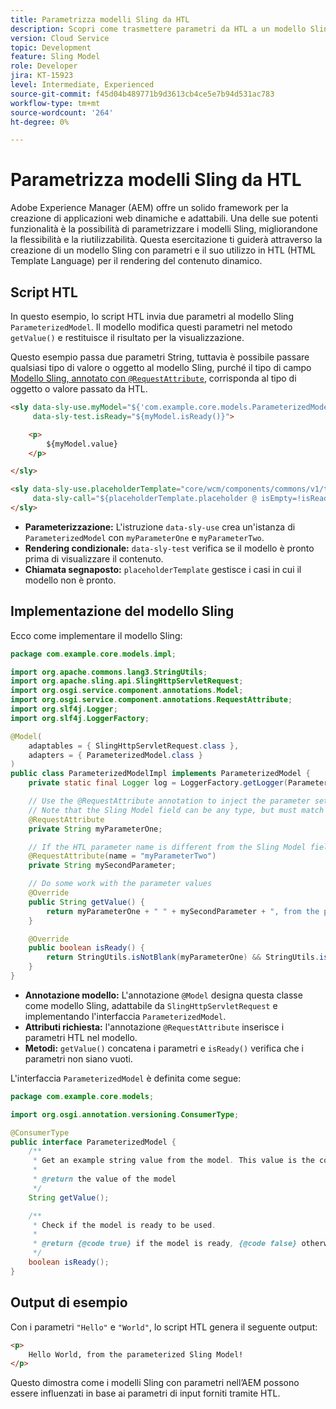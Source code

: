 ```yaml
---
title: Parametrizza modelli Sling da HTL
description: Scopri come trasmettere parametri da HTL a un modello Sling in AEM.
version: Cloud Service
topic: Development
feature: Sling Model
role: Developer
jira: KT-15923
level: Intermediate, Experienced
source-git-commit: f45d04b489771b9d3613cb4ce5e7b94d531ac783
workflow-type: tm+mt
source-wordcount: '264'
ht-degree: 0%

---
```



# Parametrizza modelli Sling da HTL

Adobe Experience Manager (AEM) offre un solido framework per la creazione di applicazioni web dinamiche e adattabili. Una delle sue potenti funzionalità è la possibilità di parametrizzare i modelli Sling, migliorandone la flessibilità e la riutilizzabilità. Questa esercitazione ti guiderà attraverso la creazione di un modello Sling con parametri e il suo utilizzo in HTL (HTML Template Language) per il rendering del contenuto dinamico.

## Script HTL

In questo esempio, lo script HTL invia due parametri al modello Sling `ParameterizedModel`. Il modello modifica questi parametri nel metodo `getValue()` e restituisce il risultato per la visualizzazione.

Questo esempio passa due parametri String, tuttavia è possibile passare qualsiasi tipo di valore o oggetto al modello Sling, purché il tipo di campo [Modello Sling, annotato con `@RequestAttribute`](#sling-model-implementation), corrisponda al tipo di oggetto o valore passato da HTL.

```html
<sly data-sly-use.myModel="${'com.example.core.models.ParameterizedModel' @ myParameterOne='Hello', myParameterTwo='World'}"
     data-sly-test.isReady="${myModel.isReady()}">

    <p>
        ${myModel.value}
    </p>

</sly>

<sly data-sly-use.placeholderTemplate="core/wcm/components/commons/v1/templates.html"
     data-sly-call="${placeholderTemplate.placeholder @ isEmpty=!isReady}">
</sly>
```

- **Parameterizzazione:** L&#39;istruzione `data-sly-use` crea un&#39;istanza di `ParameterizedModel` con `myParameterOne` e `myParameterTwo`.
- **Rendering condizionale:** `data-sly-test` verifica se il modello è pronto prima di visualizzare il contenuto.
- **Chiamata segnaposto:** `placeholderTemplate` gestisce i casi in cui il modello non è pronto.

## Implementazione del modello Sling

Ecco come implementare il modello Sling:

```java
package com.example.core.models.impl;

import org.apache.commons.lang3.StringUtils;
import org.apache.sling.api.SlingHttpServletRequest;
import org.osgi.service.component.annotations.Model;
import org.osgi.service.component.annotations.RequestAttribute;
import org.slf4j.Logger;
import org.slf4j.LoggerFactory;

@Model(
    adaptables = { SlingHttpServletRequest.class },
    adapters = { ParameterizedModel.class }
)
public class ParameterizedModelImpl implements ParameterizedModel {
    private static final Logger log = LoggerFactory.getLogger(ParameterizedModelImpl.class);

    // Use the @RequestAttribute annotation to inject the parameter set in the HTL.
    // Note that the Sling Model field can be any type, but must match the type of object or value passed from HTL.
    @RequestAttribute
    private String myParameterOne;

    // If the HTL parameter name is different from the Sling Model field name, use the name attribute to specify the HTL parameter name
    @RequestAttribute(name = "myParameterTwo")
    private String mySecondParameter;

    // Do some work with the parameter values
    @Override
    public String getValue() {
        return myParameterOne + " " + mySecondParameter + ", from the parameterized Sling Model!";
    }

    @Override
    public boolean isReady() {
        return StringUtils.isNotBlank(myParameterOne) && StringUtils.isNotBlank(mySecondParameter);
    }
}
```

- **Annotazione modello:** L&#39;annotazione `@Model` designa questa classe come modello Sling, adattabile da `SlingHttpServletRequest` e implementando l&#39;interfaccia `ParameterizedModel`.
- **Attributi richiesta:** l&#39;annotazione `@RequestAttribute` inserisce i parametri HTL nel modello.
- **Metodi:** `getValue()` concatena i parametri e `isReady()` verifica che i parametri non siano vuoti.

L&#39;interfaccia `ParameterizedModel` è definita come segue:

```java
package com.example.core.models;

import org.osgi.annotation.versioning.ConsumerType;

@ConsumerType
public interface ParameterizedModel {
    /**
     * Get an example string value from the model. This value is the concatenation of the two parameters.
     * 
     * @return the value of the model
     */
    String getValue();

    /**
     * Check if the model is ready to be used.
     *
     * @return {@code true} if the model is ready, {@code false} otherwise
     */
    boolean isReady();
}
```

## Output di esempio

Con i parametri `"Hello"` e `"World"`, lo script HTL genera il seguente output:

```html
<p>
    Hello World, from the parameterized Sling Model!
</p>
```

Questo dimostra come i modelli Sling con parametri nell’AEM possono essere influenzati in base ai parametri di input forniti tramite HTL.

